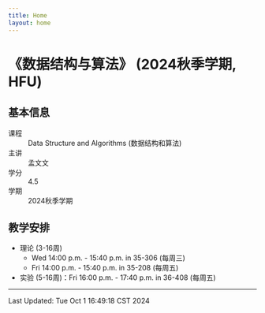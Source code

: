 ```yaml
---
title: Home
layout: home
---
```

# 《数据结构与算法》 (2024秋季学期, HFU)

## 基本信息

<dl>
  <dt>课程</dt>
  <dd>Data Structure and Algorithms (数据结构和算法)</dd>
  <dt>主讲</dt>
  <dd>孟文文</dd>
  <dt>学分</dt>
  <dd>4.5</dd>
  <dt>学期</dt>
  <dd>2024秋季学期</dd>
</dl>

## 教学安排

- 理论 (3-16周)
	- Wed 14:00 p.m. - 15:40 p.m. in 35-306 (每周三)
	- Fri 14:00 p.m. - 15:40 p.m. in 35-208 (每周五)
- 实验 (5-16周)：Fri 16:00 p.m. - 17:40 p.m. in 36-408 (每周五)

---

Last Updated: Tue Oct  1 16:49:18 CST 2024
